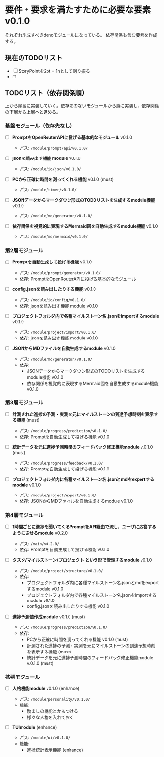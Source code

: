 # 要件・要求を満たすために必要な要素 v0.1.0

それぞれ作成すべきdenoモジュールになっている。
依存関係も含む要素を作成する。

## 現在のTODOリスト

- [ ] StoryPointを2pt = 1hとして割り振る
- [ ] 

## TODOリスト（依存関係順）

上から順番に実装していく。依存先のないモジュールから順に実装し、依存関係の下層から上層へと進める。

### 基盤モジュール（依存先なし）

- [ ] **PromptをOpenRouterAPIに投げる基本的なモジュール** v0.1.0
  - パス: `/module/prompt/api/v0.1.0/`

- [ ] **jsonを読み出す機能 module** v0.1.0
  - パス: `/module/io/json/v0.1.0/`

- [ ] **PCから正確に時間を測ってくれる機能** v0.1.0 (must)
  - パス: `/module/timer/v0.1.0/`

- [ ] **JSONデータからマークダウン形式のTODOリストを生成するmodule機能** v0.1.0
  - パス: `/module/md/generator/v0.1.0/`

- [ ] **依存関係を視覚的に表現するMermaid図を自動生成するmodule機能** v0.1.0
  - パス: `/module/md/mermaid/v0.1.0/`

### 第2層モジュール

- [ ] **Promptを自動生成して投げる機能** v0.1.0
  - パス: `/module/prompt/generator/v0.1.0/`
  - 依存: PromptをOpenRouterAPIに投げる基本的なモジュール

- [ ] **config.jsonを読み出したりする機能** v0.1.0
  - パス: `/module/io/config/v0.1.0/`
  - 依存: jsonを読み出す機能 module v0.1.0

- [ ] **プロジェクトフォルダ内で各種マイルストーン名.jsonをimportするmodule** v0.1.0
  - パス: `/module/project/import/v0.1.0/`
  - 依存: jsonを読み出す機能 module v0.1.0

- [ ] **JSONからMDファイルを自動生成するmodule** v0.1.0
  - パス: `/module/md/generator/v0.1.0/`
  - 依存:
    - JSONデータからマークダウン形式のTODOリストを生成するmodule機能 v0.1.0
    - 依存関係を視覚的に表現するMermaid図を自動生成するmodule機能 v0.1.0

### 第3層モジュール

- [ ] **計測された進捗の予測・実測を元にマイルストーンの到達予想時刻を表示する機能** (must)
  - パス: `/module/progress/prediction/v0.1.0/`
  - 依存: Promptを自動生成して投げる機能 v0.1.0

- [ ] **統計データを元に進捗予測時間のフィードバック修正機能module** v.0.1.0 (must)
  - パス: `/module/progress/feedback/v0.1.0/`
  - 依存: Promptを自動生成して投げる機能 v0.1.0

- [ ] **プロジェクトフォルダ内に各種マイルストーン名.jsonとmdをexportするmodule** v0.1.0
  - パス: `/module/project/export/v0.1.0/`
  - 依存: JSONからMDファイルを自動生成するmodule v0.1.0

### 第4層モジュール

- [ ] **1時間ごとに進捗を聞いてくるPromptをAPI経由で流し、ユーザに応答するようにさせるmodule** v0.2.0
  - パス: `/main/v0.2.0/`
  - 依存: Promptを自動生成して投げる機能 v0.1.0

- [ ] **タスク/マイルストーン/プロジェクト という形で管理するmodule** v0.1.0
  - パス: `/module/project/structure/v0.1.0/`
  - 依存: 
    - プロジェクトフォルダ内に各種マイルストーン名.jsonとmdをexportするmodule v0.1.0
    - プロジェクトフォルダ内で各種マイルストーン名.jsonをimportするmodule v0.1.0 
    - config.jsonを読み出したりする機能 v0.1.0

- [ ] **進捗予測値作成module** v0.1.0 (must)
  - パス: `/module/progress/prediction/v0.1.0/`
  - 依存:
    - PCから正確に時間を測ってくれる機能 v0.1.0 (must)
    - 計測された進捗の予測・実測を元にマイルストーンの到達予想時刻を表示する機能 (must)
    - 統計データを元に進捗予測時間のフィードバック修正機能module v.0.1.0 (must)

### 拡張モジュール

- [ ] **人格機能module** v0.1.0 (enhance)
  - パス: `/module/personality/v0.1.0/`
  - 機能:
    - 励ましの機能とかもつける
    - 様々な人格を入れておく

- [ ] **TUImodule** (enhance)
  - パス: `/module/ui/v0.1.0/`
  - 機能:
    - 進捗統計表示機能 (enhance)
